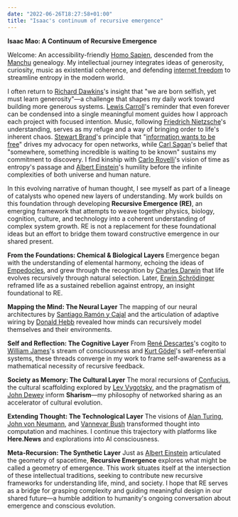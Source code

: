 ```yaml
---
date: "2022-06-26T18:27:58+01:00"
title: "Isaac's continuum of recursive emergence"
---
```

**Isaac Mao: A Continuum of Recursive Emergence**

Welcome: An accessibility-friendly [Homo Sapien](https://en.wikipedia.org/wiki/Isaac_Mao), descended from the [Manchu](https://en.wikipedia.org/wiki/Manchu_people) genealogy. My intellectual journey integrates ideas of generosity, curiosity, music as existential coherence, and defending [internet freedom](https://en.wikipedia.org/wiki/Internet_freedom) to streamline entropy in the modern world.

I often return to [Richard Dawkins](https://en.wikipedia.org/wiki/Richard_Dawkins)'s insight that "we are born selfish, yet must learn generosity"—a challenge that shapes my daily work toward building more generous systems. [Lewis Carroll](https://en.wikipedia.org/wiki/Lewis_Carroll)'s reminder that even forever can be condensed into a single meaningful moment guides how I approach each project with focused intention. Music, following [Friedrich Nietzsche](https://en.wikipedia.org/wiki/Friedrich_Nietzsche)'s understanding, serves as my refuge and a way of bringing order to life's inherent chaos. [Stewart Brand](https://en.wikipedia.org/wiki/Stewart_Brand)'s principle that "[information wants to be free](https://en.wikipedia.org/wiki/Stewart_Brand)" drives my advocacy for open networks, while [Carl Sagan](https://en.wikipedia.org/wiki/Carl_Sagan)'s belief that "somewhere, something incredible is waiting to be known" sustains my commitment to discovery. I find kinship with [Carlo Rovelli](https://en.wikipedia.org/wiki/Carlo_Rovelli)'s vision of time as entropy's passage and [Albert Einstein](https://en.wikipedia.org/wiki/Albert_Einstein)'s humility before the infinite complexities of both universe and human nature.

In this evolving narrative of human thought, I see myself as part of a lineage of catalysts who opened new layers of understanding. My work builds on this foundation through developing **Recursive Emergence (RE)**, an emerging framework that attempts to weave together physics, biology, cognition, culture, and technology into a coherent understanding of complex system growth. RE is not a replacement for these foundational ideas but an effort to bridge them toward constructive emergence in our shared present.

**From the Foundations: Chemical & Biological Layers**
Emergence began with the understanding of elemental harmony, echoing the ideas of [Empedocles](https://en.wikipedia.org/wiki/Empedocles), and grew through the recognition by [Charles Darwin](https://en.wikipedia.org/wiki/Charles_Darwin) that life evolves recursively through natural selection. Later, [Erwin Schrödinger](https://en.wikipedia.org/wiki/Erwin_Schr%C3%B6dinger) reframed life as a sustained rebellion against entropy, an insight foundational to RE.

**Mapping the Mind: The Neural Layer**
The mapping of our neural architectures by [Santiago Ramón y Cajal](https://en.wikipedia.org/wiki/Santiago_Ram%C3%B3n_y_Cajal) and the articulation of adaptive wiring by [Donald Hebb](https://en.wikipedia.org/wiki/Donald_O._Hebb) revealed how minds can recursively model themselves and their environments.

**Self and Reflection: The Cognitive Layer**
From [René Descartes](https://en.wikipedia.org/wiki/Ren%C3%A9_Descartes)'s cogito to [William James](https://en.wikipedia.org/wiki/William_James)'s stream of consciousness and [Kurt Gödel](https://en.wikipedia.org/wiki/Kurt_G%C3%B6del)'s self-referential systems, these threads converge in my work to frame self-awareness as a mathematical necessity of recursive feedback.

**Society as Memory: The Cultural Layer**
The moral recursions of [Confucius](https://en.wikipedia.org/wiki/Confucius), the cultural scaffolding explored by [Lev Vygotsky](https://en.wikipedia.org/wiki/Lev_Vygotsky), and the pragmatism of [John Dewey](https://en.wikipedia.org/wiki/John_Dewey) inform **Sharism**—my philosophy of networked sharing as an accelerator of cultural evolution.

**Extending Thought: The Technological Layer**
The visions of [Alan Turing](https://en.wikipedia.org/wiki/Alan_Turing), [John von Neumann](https://en.wikipedia.org/wiki/John_von_Neumann), and [Vannevar Bush](https://en.wikipedia.org/wiki/Vannevar_Bush) transformed thought into computation and machines. I continue this trajectory with platforms like **Here.News** and explorations into AI consciousness.

**Meta-Recursion: The Synthetic Layer**
Just as [Albert Einstein](https://en.wikipedia.org/wiki/Albert_Einstein) articulated the geometry of spacetime, **Recursive Emergence** explores what might be called a geometry of emergence. This work situates itself at the intersection of these intellectual traditions, seeking to contribute new recursive frameworks for understanding life, mind, and society. I hope that RE serves as a bridge for grasping complexity and guiding meaningful design in our shared future—a humble addition to humanity's ongoing conversation about emergence and conscious evolution.

